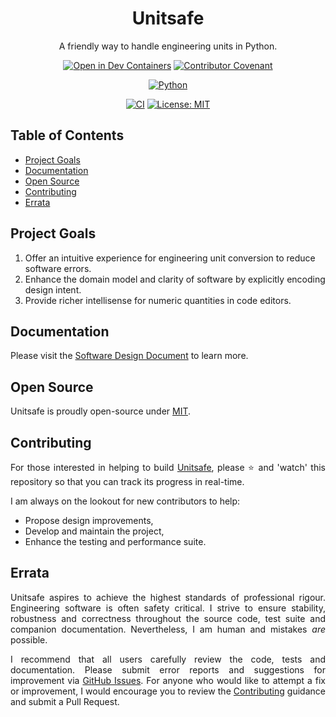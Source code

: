 <div align="center">
  <h1>Unitsafe</h1>
  <p>A friendly way to handle engineering units in Python.</p>

  [![Open in Dev Containers](https://img.shields.io/static/v1?label=Dev%20Containers&message=Open&color=blue&logo=visualstudiocode)](https://vscode.dev/redirect?url=vscode://ms-vscode-remote.remote-containers/cloneInVolume?url=https://github.com/jamesbayley/unitsafe)
  [![Contributor Covenant](https://img.shields.io/badge/Contributor%20Covenant-2.0-4baaaa.svg)](https://github.com/jamesbayley/unitsafe/blob/main/.github/CODE_OF_CONDUCT.md)

  [![Python](https://img.shields.io/badge/Python-3.8_|_3.9_|_3.10_|_3.11_|_3.12-3776ab?logo=python&&logoColor=white)](https://www.python.org)
  
  [![CI](https://github.com/jamesbayley/unitsafe/actions/workflows/ci.yml/badge.svg)](https://github.com/jamesbayley/unitsafe/actions/workflows/ci.yml)
  [![License: MIT](https://img.shields.io/badge/License-MIT-00add8)](https://choosealicense.com/licenses/mit/)
  
  </div>

## Table of Contents

- [Project Goals](#project-goals)
- [Documentation](#documentation)
- [Open Source](#open-source)
- [Contributing](#contributing)
- [Errata](#errata)

## Project Goals

1. Offer an intuitive experience for engineering unit conversion to reduce software errors. 
2. Enhance the domain model and clarity of software by explicitly encoding design intent.
3. Provide richer intellisense for numeric quantities in code editors.

## Documentation

Please visit the [Software Design Document](/docs/SDD.md) to learn more.

## Open Source

Unitsafe is proudly open-source under [MIT](https://choosealicense.com/licenses/mit/).

## Contributing

<p align="justify">
  For those interested in helping to build <a href="https://github.com/jamesbayley/unitsafe" target="_blank">Unitsafe</a>, please ⭐️ and 'watch' this repository so that you can track its progress in real-time.
</p>

<p align="justify">
  I am always on the lookout for new contributors to help: 
</p>

- Propose design improvements,
- Develop and maintain the project, 
- Enhance the testing and performance suite.

## Errata

<p align="justify">
  Unitsafe aspires to achieve the highest standards of professional rigour. Engineering software is often safety critical. I strive to ensure stability, robustness and correctness throughout the source code, test suite and companion documentation. Nevertheless, I am human and mistakes <em>are</em> possible. 
</p>

<p align="justify">
  I recommend that all users carefully review the code, tests and documentation. Please submit error reports and suggestions for improvement via <a href="https://github.com/jamesbayley/unitsafe/issues" target="_blank">GitHub Issues</a>. For anyone who would like to attempt a fix or improvement, I would encourage you to review the <a href="#contributing">Contributing</a> guidance and submit a Pull Request.
</p>

